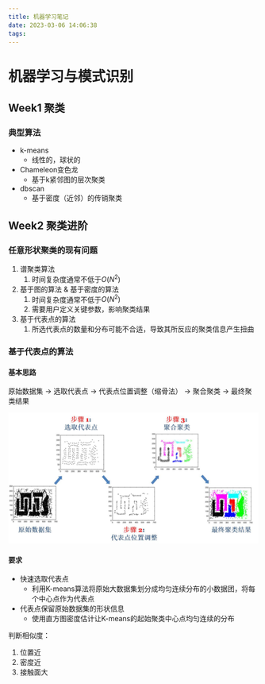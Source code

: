 ```yaml
---
title: 机器学习笔记
date: 2023-03-06 14:06:38
tags:
---
```


# 机器学习与模式识别

## Week1 聚类

### 典型算法
- k-means
  - 线性的，球状的
- Chameleon变色龙
  - 基于k紧邻图的层次聚类
- dbscan
  - 基于密度（近邻）的传销聚类

## Week2 聚类进阶

### 任意形状聚类的现有问题

1. 谱聚类算法
   1. 时间复杂度通常不低于$O(N^2)$   
2. 基于图的算法 & 基于密度的算法
   1. 时间复杂度通常不低于$O(N^2)$
   2. 需要用户定义关键参数，影响聚类结果
3. 基于代表点的算法 
   1. 所选代表点的数量和分布可能不合适，导致其所反应的聚类信息产生扭曲

### 基于代表点的算法

#### 基本思路
原始数据集 -> 选取代表点 -> 代表点位置调整（缩骨法） -> 聚合聚类 -> 最终聚类结果

![](/images/代表点算法.jpg)

#### 要求
- 快速选取代表点
  - 利用K-means算法将原始大数据集划分成均匀连续分布的小数据团，将每个中心点作为代表点
- 代表点保留原始数据集的形状信息
  - 使用直方图密度估计让K-means的起始聚类中心点均匀连续的分布


判断相似度：
1. 位置近
2. 密度近
3. 接触面大
